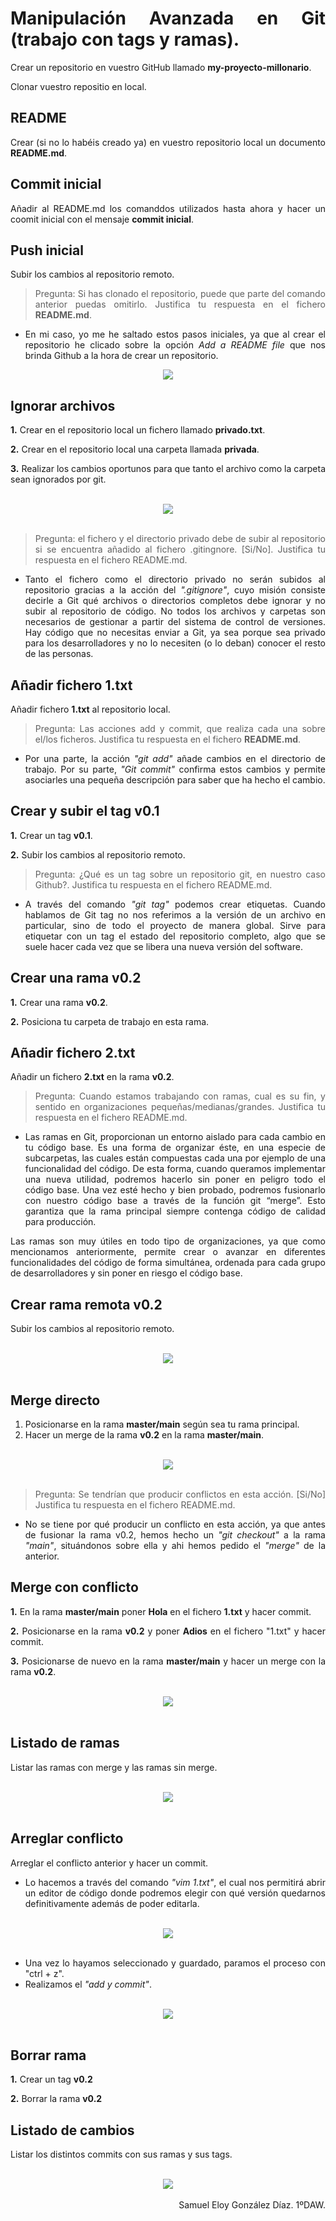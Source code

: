 <div align="justify">

# Manipulación Avanzada en Git (trabajo con tags y ramas).

Crear un repositorio en vuestro GitHub llamado **my-proyecto-millonario**.

Clonar vuestro repositio en local.

## README

Crear (si no lo habéis creado ya) en vuestro repositorio local
un documento **README.md**.

## Commit inicial

Añadir al README.md los comanddos utilizados hasta ahora
y hacer un coomit inicial con el mensaje **commit inicial**.

## Push inicial

Subir los cambios al repositorio remoto.


> Pregunta: Si has clonado el repositorio, puede que parte del comando anterior puedas omitirlo. Justifica tu respuesta en el fichero **README.md**.
  
- En mi caso, yo  me he saltado estos pasos iniciales, ya que al crear el repositorio he clicado sobre la opción _Add a README file_ que nos brinda Github a la hora de crear un repositorio.

<div align="center">
  <img src="https://github.com/samugd17/my-proyecto-millonario/blob/main/IMG/Add%20a%20readme%20file.png" >
</div>
  
## Ignorar archivos
  
**1.** Crear en el repositorio local un fichero llamado **privado.txt**.

**2.** Crear en el repositorio local una carpeta llamada **privada**.

**3.** Realizar los cambios oportunos para que tanto el archivo como
la carpeta sean ignorados por git.
  
</br>
<div align="center">
  <img src="https://github.com/samugd17/my-proyecto-millonario/blob/main/IMG/1.%20Hasta%20ignorar%20archivos.png?raw=true" >
</div>
</br>

> Pregunta: el fichero y el directorio privado debe de subir al repositorio si se encuentra añadido al fichero .gitingnore. [Si/No]. Justifica tu respuesta en el fichero README.md.

- Tanto el fichero como el directorio privado no serán subidos al repositorio gracias a la acción del _".gitignore"_, cuyo misión consiste decirle a Git qué archivos o directorios completos debe ignorar y no subir al repositorio de código. No todos los archivos y carpetas son necesarios de gestionar a partir del sistema de control de versiones. Hay código que no necesitas enviar a Git, ya sea porque sea privado para los desarrolladores y no lo necesiten (o lo deban) conocer el resto de las personas.

## Añadir fichero 1.txt

Añadir fichero **1.txt** al repositorio local.

> Pregunta: Las acciones add y commit, que realiza cada una sobre el/los ficheros. Justifica tu respuesta en el fichero **README.md**.
- Por una parte, la acción _"git add"_ añade cambios en el directorio de trabajo. Por su parte, _"Git commit"_ confirma estos cambios y permite asociarles una pequeña descripción para saber que ha hecho el cambio.

## Crear y subir el tag v0.1

**1.** Crear un tag **v0.1**.  

**2.** Subir los cambios al repositorio remoto.

> Pregunta: ¿Qué es un tag sobre un repositorio git, en nuestro caso Github?. Justifica tu respuesta en el fichero README.md.

- A través del comando _"git tag"_ podemos crear etiquetas. Cuando hablamos de Git tag no nos referimos a la versión de un archivo en particular, sino de todo el proyecto de manera global. Sirve para etiquetar con un tag el estado del repositorio completo, algo que se suele hacer cada vez que se libera una nueva versión del software.

## Crear una rama v0.2

**1.** Crear una rama **v0.2**.

**2.** Posiciona tu carpeta de trabajo en esta rama.

## Añadir fichero 2.txt

Añadir un fichero **2.txt** en la rama **v0.2**.


> Pregunta: Cuando estamos trabajando con ramas, cual es su fin, y sentido en organizaciones pequeñas/medianas/grandes. Justifica tu respuesta en el fichero README.md.

- Las ramas en Git, proporcionan un entorno aislado para cada cambio en tu código base. Es una forma de organizar éste, en una especie de subcarpetas, las cuales están compuestas cada una por ejemplo de una funcionalidad del código. De esta forma, cuando queramos implementar una nueva utilidad, podremos hacerlo sin poner en peligro todo el código base. Una vez esté hecho y bien probado, podremos fusionarlo con nuestro código base a través de la función git “merge”. Esto garantiza que la rama principal siempre contenga código de calidad para producción. 

Las ramas son muy útiles en todo tipo de organizaciones, ya que como mencionamos anteriormente,  permite crear o avanzar en diferentes funcionalidades del código de forma simultánea, ordenada para cada grupo de desarrolladores y sin poner en riesgo el código base.

## Crear rama remota v0.2

Subir los cambios al repositorio remoto.

</br>
<div align="center">
  <img src="https://github.com/samugd17/my-proyecto-millonario/blob/main/IMG/2.%20Hasta%20crear%20rama%20remota%200.2.png?raw=true" >
</div>
</br>

## Merge directo

1. Posicionarse en la rama **master/main** según sea tu rama principal.
2. Hacer un merge de la rama **v0.2** en la rama **master/main**.

</br>
<div align="center">
  <img src="https://github.com/samugd17/my-proyecto-millonario/blob/main/IMG/3.%20Hasta%20Merge%20con%20conflicto.png?raw=true" >
</div>
</br>

> Pregunta: Se tendrían que producir conflictos en esta acción. [Si/No] Justifica tu respuesta en el fichero README.md.

- No se tiene por qué producir un conflicto en esta acción, ya que antes de fusionar la rama v0.2, hemos hecho un _"git checkout"_ a la rama _"main"_, situándonos sobre ella y ahi hemos pedido el _"merge"_ de la anterior. 

## Merge con conflicto

**1.** En la rama **master/main** poner **Hola** en el fichero **1.txt** y hacer commit.

**2.** Posicionarse en la rama **v0.2** y poner **Adios** en el fichero "1.txt" y hacer commit.

**3.** Posicionarse de nuevo en la rama **master/main** y hacer un merge con la rama **v0.2**.

</br>
<div align="center">
  <img src="https://github.com/samugd17/my-proyecto-millonario/blob/main/IMG/4.%20Hasta%20Merge%20con%20conflicto%20antes%20de%20vim.png?raw=true" >
</div>
</br>

## Listado de ramas

Listar las ramas con merge y las ramas sin merge.

</br>
<div align="center">
  <img src="https://github.com/samugd17/my-proyecto-millonario/blob/main/IMG/5.%20Listado%20de%20ramas.png" >
</div>
</br>

## Arreglar conflicto

Arreglar el conflicto anterior y hacer un commit.

- Lo hacemos a través del comando _"vim 1.txt"_, el cual nos permitirá  abrir un editor de código donde podremos elegir con qué versión quedarnos definitivamente además de poder editarla.

</br>
<div align="center">
  <img src="https://github.com/samugd17/my-proyecto-millonario/blob/main/IMG/VIM.png" >
</div>
</br>

- Una vez lo hayamos seleccionado y guardado, paramos el proceso con "ctrl + z".
- Realizamos el _"add y commit"_.

</br>
<div align="center">
  <img src="https://github.com/samugd17/my-proyecto-millonario/blob/main/IMG/6.%20Conflicto%20arreglado.png" >
</div>
</br>

## Borrar rama

**1.** Crear un tag **v0.2**

**2.** Borrar la rama **v0.2**

## Listado de cambios

Listar los distintos commits con sus ramas y sus tags.

</br>
<div align="center">
  <img src="https://github.com/samugd17/my-proyecto-millonario/blob/main/IMG/7.%20Final.png" >
</div>
</br>

<div align="right">
  Samuel Eloy González Díaz. 1ºDAW.
</div>  


</div>
